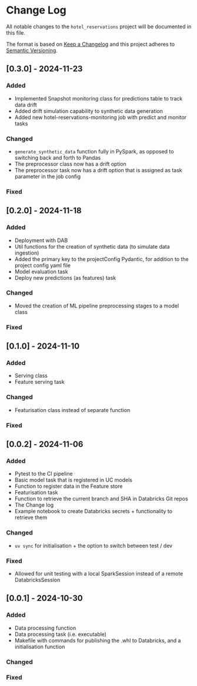 # Change Log
All notable changes to the `hotel_reservations` project will be documented in this file.

The format is based on [Keep a Changelog](http://keepachangelog.com/)
and this project adheres to [Semantic Versioning](http://semver.org/).

## [0.3.0] - 2024-11-23

### Added
- Implemented Snapshot monitoring class for predictions table to track data drift
- Added drift simulation capability to synthetic data generation
- Added new hotel-reservations-monitoring job with predict and monitor tasks

### Changed
- `generate_synthetic_data` function fully in PySpark, as opposed to switching back and forth to Pandas
- The preprocessor class now has a drift option
- The preprocessor task now has a drift option that is assigned as task parameter in the job config

### Fixed

## [0.2.0] - 2024-11-18

### Added
- Deployment with DAB
- Util functions for the creation of synthetic data (to simulate data ingestion)
- Added the primary key to the projectConfig Pydantic, for addition to the project config yaml file
- Model evaluation task
- Deploy new predictions (as features) task
### Changed
- Moved the creation of ML pipeline preprocessing stages to a model class


### Fixed

## [0.1.0] - 2024-11-10

### Added
- Serving class
- Feature serving task
### Changed
- Featurisation class instead of separate function

### Fixed


## [0.0.2] - 2024-11-06

### Added
- Pytest to the CI pipeline
- Basic model task that is registered in UC models
- Function to register data in the Feature store
- Featurisation task
- Function to retrieve the current branch and SHA in Databricks Git repos
- The Change log
- Example notebook to create Databricks secrets + functionality to retrieve them

### Changed
- `uv sync` for initialisation + the option to switch between test / dev

### Fixed
- Allowed for unit testing with a local SparkSession instead of a remote DatabricksSession

## [0.0.1] - 2024-10-30

### Added
- Data processing function
- Data processing task (i.e. executable)
- Makefile with commands for publishing the .whl to Databricks, and a initialisation function
### Changed

### Fixed
